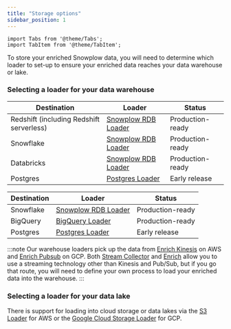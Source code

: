 ```yaml
---
title: "Storage options"
sidebar_position: 1
---
```


```mdx-code-block
import Tabs from '@theme/Tabs';
import TabItem from '@theme/TabItem';
```

To store your enriched Snowplow data, you will need to determine which loader to set-up to ensure your enriched data reaches your data warehouse or lake. 

### Selecting a loader for your data warehouse
<Tabs groupId="cloud" queryString>
  <TabItem value="aws" label="AWS" default>

| Destination | Loader | Status |
| --- | --- | --- |
| Redshift (including Redshift serverless) | [Snowplow RDB Loader](/docs/pipeline-components-and-applications/loaders-storage-targets/snowplow-rdb-loader/index.md) | Production-ready |
| Snowflake | [Snowplow RDB Loader](/docs/pipeline-components-and-applications/loaders-storage-targets/snowplow-rdb-loader/index.md) | Production-ready |
| Databricks | [Snowplow RDB Loader](/docs/pipeline-components-and-applications/loaders-storage-targets/snowplow-rdb-loader/index.md) | Production-ready |
| Postgres | [Postgres Loader](/docs/pipeline-components-and-applications/loaders-storage-targets/snowplow-postgres-loader/index.md) | Early release |

  </TabItem>
  <TabItem value="gcp" label="GCP">

| Destination | Loader | Status |
| --- | --- | --- |
| Snowflake | [Snowplow RDB Loader](/docs/pipeline-components-and-applications/loaders-storage-targets/snowplow-rdb-loader/index.md) | Production-ready |
| BigQuery | [BigQuery Loader](/docs/pipeline-components-and-applications/loaders-storage-targets/bigquery-loader/index.md) | Production-ready |
| Postgres | [Postgres Loader](/docs/pipeline-components-and-applications/loaders-storage-targets/snowplow-postgres-loader/index.md) | Early release |

  </TabItem>
</Tabs>

:::note
Our warehouse loaders pick up the data from [Enrich Kinesis](/docs/pipeline-components-and-applications/enrichment-components/enrich-kinesis/index.md) on AWS and [Enrich Pubsub](/docs/pipeline-components-and-applications/enrichment-components/enrich-pubsub/index.md) on GCP. Both [Stream Collector](/docs/pipeline-components-and-applications/stream-collector/index.md) and [Enrich](/docs/pipeline-components-and-applications/enrichment-components/index.md) allow you to use a streaming technology other than Kinesis and Pub/Sub, but if you go that route, you will need to define your own process to load your enriched data into the warehouse.
:::

### Selecting a loader for your data lake 

There is support for loading into cloud storage or data lakes via the [S3 Loader](/docs/pipeline-components-and-applications/loaders-storage-targets/s3-loader/index.md) for AWS or the [Google Cloud Storage Loader](/docs/pipeline-components-and-applications/loaders-storage-targets/google-cloud-storage-loader/index.md) for GCP.
